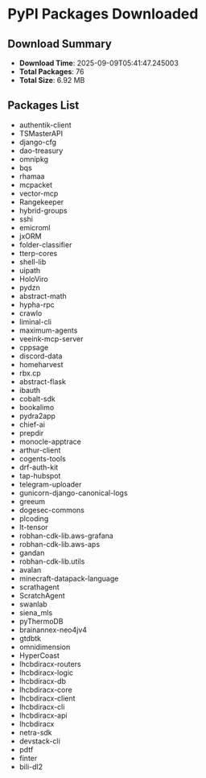 # PyPI Packages Downloaded

## Download Summary
- **Download Time**: 2025-09-09T05:41:47.245003
- **Total Packages**: 76
- **Total Size**: 6.92 MB

## Packages List
- authentik-client
- TSMasterAPI
- django-cfg
- dao-treasury
- omnipkg
- bqs
- rhamaa
- mcpacket
- vector-mcp
- Rangekeeper
- hybrid-groups
- sshi
- emicroml
- jxORM
- folder-classifier
- tterp-cores
- shell-lib
- uipath
- HoloViro
- pydzn
- abstract-math
- hypha-rpc
- crawlo
- liminal-cli
- maximum-agents
- veeink-mcp-server
- cppsage
- discord-data
- homeharvest
- rbx.cp
- abstract-flask
- ibauth
- cobalt-sdk
- bookalimo
- pydra2app
- chief-ai
- prepdir
- monocle-apptrace
- arthur-client
- cogents-tools
- drf-auth-kit
- tap-hubspot
- telegram-uploader
- gunicorn-django-canonical-logs
- greeum
- dogesec-commons
- plcoding
- lt-tensor
- robhan-cdk-lib.aws-grafana
- robhan-cdk-lib.aws-aps
- gandan
- robhan-cdk-lib.utils
- avalan
- minecraft-datapack-language
- scrathagent
- ScratchAgent
- swanlab
- siena_mls
- pyThermoDB
- brainannex-neo4jv4
- gtdbtk
- omnidimension
- HyperCoast
- lhcbdiracx-routers
- lhcbdiracx-logic
- lhcbdiracx-db
- lhcbdiracx-core
- lhcbdiracx-client
- lhcbdiracx-cli
- lhcbdiracx-api
- lhcbdiracx
- netra-sdk
- devstack-cli
- pdtf
- finter
- bili-dl2
